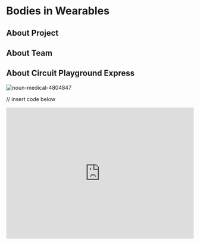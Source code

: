 # Bodies in Wearables

## About Project

## About Team

## About Circuit Playground Express
![noun-medical-4804847](https://user-images.githubusercontent.com/93211311/200924679-c5efa1d5-5466-4473-960c-f33933f5db6f.png)


// insert code below
<div style="position:relative;height:0;padding-bottom:70%;overflow:hidden;"><iframe style="position:absolute;top:0;left:0;width:100%;height:100%;" src="https://makecode.adafruit.com/#pub:_4ffFtM9FAP2L" frameborder="0" sandbox="allow-popups allow-forms allow-scripts allow-same-origin"></iframe></div>








<script src="https://makecode.com/gh-pages-embed.js"></script><script>makeCodeRender("{{ site.makecode.home_url }}", "{{ site.github.owner_name }}/{{ site.github.repository_name }}");</script>
